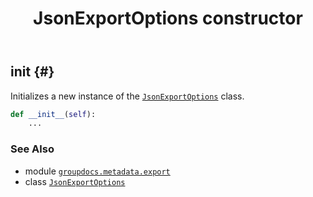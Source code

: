 ﻿---
title: JsonExportOptions constructor
second_title: GroupDocs.Metadata for Python via .NET API References
description: 
type: docs
url: /python-net/groupdocs.metadata.export/jsonexportoptions/__init__/
is_root: false
weight: 10
---

## __init__ {#}

Initializes a new instance of the [`JsonExportOptions`](/metadata/python-net/groupdocs.metadata.export/jsonexportoptions) class.



```python
def __init__(self):
    ...
```





### See Also
* module [`groupdocs.metadata.export`](../../)
* class [`JsonExportOptions`](/metadata/python-net/groupdocs.metadata.export/jsonexportoptions)
